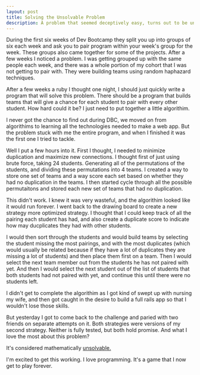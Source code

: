 ```yaml
---
layout: post
title: Solving the Unsolvable Problem
description: A problem that seemed deceptively easy, turns out to be unsolvable.  Well not really unsolvable.  My ongoing adventure with what I have come to learn is the "Social Golfer Problem"
---
```


During the first six weeks of Dev Bootcamp they split you up into groups of six each week and ask you to pair program within your week's group for the week.  These groups also came together for some of the projects.  After a few weeks I noticed a problem.  I was getting grouped up with the same people each week, and there was a whole portion of my cohort that I was not getting to pair with.  They were building teams using random haphazard techniques.  

After a few weeks a ruby I thought one night, I should just quickly write a program that will solve this problem.  There should be a program that builds teams that will give a chance for each student to pair with every other student.  How hard could it be?  I just need to put together a little algorithim.  

I never got the chance to find out during DBC, we moved on from algorithims to learning all the technologies needed to make a web app.  But the problem stuck with me the entire program, and when I finished it was the first one I tried to tackle.  

Well I put a few hours into it.  First I thought, I needed to minimize duplication and maximize new connections.  I thought first of just using brute force, taking 24 students.  Generating all of the permutations of the students, and dividing these permutations into 4 teams.  I created a way to store one set of teams and a way score each set based on whether they had no duplication in the teams.  I then started cycle through all the possible permutaitons and stored each new set of teams that had no duplication. 

This didn't work.  I knew it was very wasteful, and the algorithim looked like it would run forever.  I went back to the drawing board to create a new strategy more optimized strategy.  I thought that I could keep track of all the pairing each student has had, and also create a duplicate score to indicate how may ducplicates they had with other students.  

I would then sort through the students and would build teams by selecting the student missing the most pairings, and with the most duplicates (which would usually be related because if they have a lot of duplicates they are missing a lot of students) and then place them first on a team.  Then I would select the next team member out from the students he has not paired with yet.  And then I would select the next student out of the list of students that both students had not paired with yet, and continue this until there were no students left.  

I didn't get to complete the algorithim as I got kind of swept up with nursing my wife, and then got caught in the desire to build a full rails app so that I wouldn't lose those skills.  

But yesterday I got to come back to the challenge and paried with two friends on separate attempts on it.  Both strategies were versions of my second strategy.  Neither is fully tested, but both hold promise.  And what I love the most about this problem?

It's considered mathematically [unsolvable.](http://mathworld.wolfram.com/SocialGolferProblem.html)  

I'm excited to get this working.  I love programming.  It's a game that I now get to play forever.







